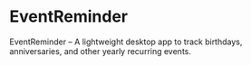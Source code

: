 # EventReminder
EventReminder – A lightweight desktop app to track birthdays, anniversaries, and other yearly recurring events.
